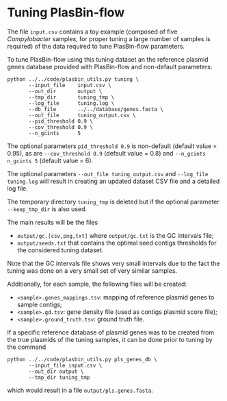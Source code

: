 # Tuning PlasBin-flow

The file `input.csv` contains a toy example (composed of five
*Campylobacter* samples, for proper tuning a large number of samples
is required) of the data required to tune PlasBin-flow parameters.

To tune PlasBin-flow using this tuning dataset an the reference
plasmid genes database provided with PlasBin-flow and non-default
parameters:
```
python ../../code/plasbin_utils.py tuning \
       --input_file    input.csv \
       --out_dir       output \
       --tmp_dir       tuning_tmp \
       --log_file      tuning.log \       
       --db_file       ../../database/genes.fasta \
       --out_file      tuning_output.csv \
       --pid_threshold 0.9 \
       --cov_threshold 0.9 \
       --n_gcints      5
```

The optional parameters `pid_threshold 0.9` is non-default (default
value = 0.95), as are `--cov_threshold 0.9` (default value = 0.8) and
`--n_gcints n_gcints 5` (default value = 6).

The optional parameters `--out_file tuning_output.csv` and `--log_file
tuning.log` will result in creating an updated dataset CSV file and a
detailed log file.

The temporary directory `tuning_tmp` is deleted but if the optional
parameter `--keep_tmp_dir` is also used.

The main results will be the files
- `output/gc.[csv,png,txt]` where `output/gc.txt` is the GC intervals
  file;
- `output/seeds.txt` that contains the optimal seed contigs thresholds
  for the considered tuning dataset.

Note that the GC intervals file shows very small intervals due to the
fact the tuning was done on a very small set of very similar samples.

Additionally, for each sample, the following files will be created:
- `<sample>.genes_mappings.tsv`: mapping of reference plasmid
  genes to sample contigs;
- `<sample>.gd.tsv`: gene density file (used as contigs plasmid score
  file);
- `<sample>.ground_truth.tsv`: ground truth file.

If a specific reference database of plasmid genes was to be created
from the true plasmids of the tuning samples, it can be done prior to
tuning by the command
```
python ../../code/plasbin_utils.py pls_genes_db \
       --input_file input.csv \
       --out_dir output \
       --tmp_dir tuning_tmp
```
which would result in a file `output/pls.genes.fasta`.